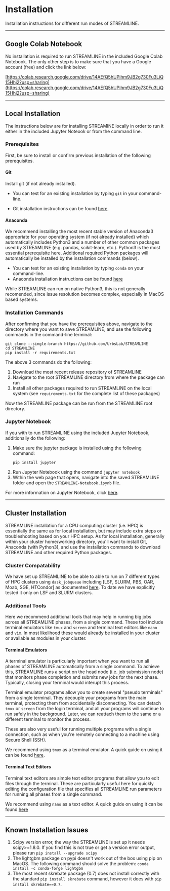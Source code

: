 # Installation
Installation instructions for different run modes of STREAMLINE.

***
## Google Colab Notebook 
No installation is required to run STREAMLINE in the included Google Colab Notebook. The only other step is to make sure that you have a Google account (free) and click the link below:

[https://colab.research.google.com/drive/14AEfQ5hUPihm9JB2g730Fu3LiQ15Hhj2?usp=sharing](https://colab.research.google.com/drive/14AEfQ5hUPihm9JB2g730Fu3LiQ15Hhj2?usp=sharing)

***
## Local Installation
The instructions below are for installing STREAMINE locally in order to run it either in the included Jupyter Noteook or from the command line. 

### Prerequisites
First, be sure to install or confirm previous installation of the following prerequisites.

#### Git
Install git (if not already installed). 

* You can test for an existing installation by typing `git` in your command-line.

* Git installation instructions can be found [here](https://github.com/git-guides/install-git).

#### Anaconda
We recommend installing the most recent stable version of Anaconda3 appropriate for your operating system (if not already installed) which automatically includes Python3 and a number of other common packages used by STREAMLINE (e.g. pandas, scikit-learn, etc.). Python3 is the most essential prerequisite here. Additional required Python packages will automatically be installed by the installation commands (below). 

* You can test for an existing installation by typing `conda` on your command-line.
* Anaconda installation instructions can be found [here](https://docs.anaconda.com/anaconda/install/index.html)

While STREAMLINE can run on native Python3, this is not generally recomended, since issue resolution becomes complex, especially in MacOS based systems. 

### Installation Commands
After confirming that you have the prerequisites above, navigate to the directory where you want to save STREAMLINE, and use the following commands in the command-line terminal:

```
git clone --single-branch https://github.com/UrbsLab/STREAMLINE
cd STREAMLINE
pip install -r requirements.txt
```

The above 3 commands do the following:
1. Download the most recent release repository of STREAMLINE
2. Navigate to the root STREAMLINE directory from where the package can run
3. Install all other packages required to run STREAMLINE on the local system (see `requirements.txt` for the complete list of these packages)

Now the STREAMLINE package can be run from the STREAMLINE root directory.

### Jupyter Notebook
If you with to run STREAMLINE using the included Jupyter Notebook, additionally do the following:

1. Make sure the jupyter package is installed using the following command:
   ```
   pip install jupyter
   ```
2. Run Jupyter Notebook using the command `jupyter notebook`
3. Within the web page that opens, navigate into the saved STREAMLINE folder and open the `STREAMLINE-Notebook.ipynb` file.

For more information on Jupyter Notebook, click [here](https://jupyter.org/).

***
## Cluster Installation
STREAMLINE installation for a CPU computing cluster (i.e. HPC) is essentially the same as for local installation, but may include extra steps or troubleshooting based on your HPC setup. As for local installation, generally within your cluster home/working directory, you'll want to install Git, Anaconda (with Python3), and use the installation commands to download STREAMLINE and other required Python packages.

### Cluster Compatability
We have set up STREAMLINE to be able to able to run on 7 different types of HPC clusters using `dask_jobqueue` including [LSF, SLURM, PBS, OAR, Moab, SGE, HTCondor] as documented [here](https://jobqueue.dask.org/en/latest/api.html). To date we have explicitly tested it only on LSF and SLURM clusters.

### Additional Tools
Here we recommend additional tools that may help in running big jobs across all STREAMLINE phases, from a single command. These tool include terminal emulators like `tmux` and `screen` and terminal text editors like `nano` and `vim`. In most likelihood these would already be installed in your cluster or available as modules in your cluster.

#### Terminal Emulators
A terminal emulator is particularly important when you want to run all phases of STREAMLINE automatically from a single command. To achieve this, STREAMLINE runs a script on the head node (i.e. job submission node) that monitors phase completion and submits new jobs for the next phase. Typically, closing your terminal would interupt this process. 

Terminal emulator programs allow you to create several "pseudo terminals" from a single terminal. They decouple your programs from the main terminal, protecting them from accidentally disconnecting. You can detach `tmux` or `screen` from the login terminal, and all your programs will continue to run safely in the background. Later, we can reattach them to the same or a different terminal to monitor the process. 

These are also very useful for running multiple programs with a single connection, such as when you're remotely connecting to a machine using Secure Shell (SSH).

We recommend using `tmux` as a terminal emulator. A quick guide on using it can be found [here](https://www.redhat.com/sysadmin/introduction-tmux-linux).

#### Terminal Text Editors
Terminal text editors are simple text editor programs that allow you to edit files through the terminal. These are particularly useful here for quickly editing the configuration file that specifies all STREAMLINE run parameters for running all phases from a single command. 

We recommend using `nano` as a text editor. A quick guide on using it can be found [here](https://www.hostinger.com/tutorials/how-to-install-and-use-nano-text-editor)

***
## Known Installation Issues
1. Scipy version error, the way the STREAMLINE is set up it needs scipy>=1.8.0. If you find this is not true or
   get a version error output, please run `pip install --upgrade scipy`
2. The lightgbm package on pypi doesn't work out of the box using pip on MacOS. The following command should solve the problem:
   ```conda install -c conda-forge lightgbm```
3. The most recent skrebate package (0.7) does not install correctly with the standard `pip install skrebate` command, however it does with `pip install skrebate==0.7`.





